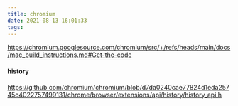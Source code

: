 ```yaml
---
title: chromium
date: 2021-08-13 16:01:33
tags:
---
```


https://chromium.googlesource.com/chromium/src/+/refs/heads/main/docs/mac_build_instructions.md#Get-the-code

#### history

https://github.com/chromium/chromium/blob/d7da0240cae77824d1eda25745c4022757499131/chrome/browser/extensions/api/history/history_api.h
